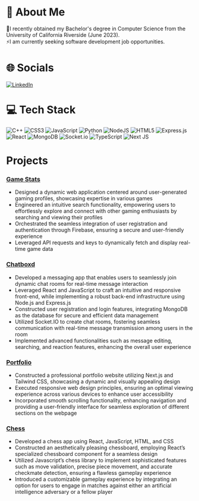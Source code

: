 # 💫 About Me
🔭I recently obtained my Bachelor's degree in Computer Science from the University of California Riverside (June 2023).<br>⚡I am currently seeking software development job opportunities.


# 🌐 Socials
[![LinkedIn](https://img.shields.io/badge/LinkedIn-%230077B5.svg?logo=linkedin&logoColor=white)](https://linkedin.com/in/auberon-lai) 

# 💻 Tech Stack
![C++](https://img.shields.io/badge/c++-%2300599C.svg?style=for-the-badge&logo=c%2B%2B&logoColor=white) ![CSS3](https://img.shields.io/badge/css3-%231572B6.svg?style=for-the-badge&logo=css3&logoColor=white) ![JavaScript](https://img.shields.io/badge/javascript-%23323330.svg?style=for-the-badge&logo=javascript&logoColor=%23F7DF1E) ![Python](https://img.shields.io/badge/python-3670A0?style=for-the-badge&logo=python&logoColor=ffdd54) ![NodeJS](https://img.shields.io/badge/node.js-6DA55F?style=for-the-badge&logo=node.js&logoColor=white) ![HTML5](https://img.shields.io/badge/html5-%23E34F26.svg?style=for-the-badge&logo=html5&logoColor=white) ![Express.js](https://img.shields.io/badge/express.js-%23404d59.svg?style=for-the-badge&logo=express&logoColor=%2361DAFB) ![React](https://img.shields.io/badge/react-%2320232a.svg?style=for-the-badge&logo=react&logoColor=%2361DAFB) ![MongoDB](https://img.shields.io/badge/MongoDB-%234ea94b.svg?style=for-the-badge&logo=mongodb&logoColor=white) ![Socket.io](https://img.shields.io/badge/Socket.io-black?style=for-the-badge&logo=socket.io&badgeColor=010101)
![TypeScript](https://img.shields.io/badge/typescript-%23007ACC.svg?style=for-the-badge&logo=typescript&logoColor=white)
![Next JS](https://img.shields.io/badge/Next-black?style=for-the-badge&logo=next.js&logoColor=white)

# Projects
### [Game Stats](https://game-stats-website.web.app/)

-  Designed a dynamic web application centered around user-generated gaming profiles, showcasing
expertise in various games
-  Engineered an intuitive search functionality, empowering users to effortlessly explore and connect with
other gaming enthusiasts by searching and viewing their profiles
- Orchestrated the seamless integration of user registration and authentication through Firebase, ensuring
a secure and user-friendly experience
- Leveraged API requests and keys to dynamically fetch and display real-time game data

### [Chatboxd](https://github.com/UCR-CS110-S23/project-chatboxd)

- Developed a messaging app that enables users to seamlessly join dynamic chat rooms for real-time
message interaction
- Leveraged React and JavaScript to craft an intuitive and responsive front-end, while implementing a
robust back-end infrastructure using Node.js and Express.js
- Constructed user registration and login features, integrating MongoDB as the database for secure and
efficient data management
-  Utilized Socket.IO to create chat rooms, fostering seamless communication with real-time message
transmission among users in the room
- Implemented advanced functionalities such as message editing, searching, and reaction features,
enhancing the overall user experience

### [Portfolio](https://alai031.github.io/)

-  Constructed a professional portfolio website utilizing Next.js and Tailwind CSS, showcasing a dynamic
and visually appealing design
- Executed responsive web design principles, ensuring an optimal viewing experience across various
devices to enhance user accessibility
-  Incorporated smooth scrolling functionality, enhancing navigation and providing a user-friendly
interface for seamless exploration of different sections on the webpage
  
### [Chess](https://chess-nine-lake.vercel.app/)

- Developed a chess app using React, JavaScript, HTML, and CSS
- Constructed an aesthetically pleasing chessboard, employing React’s specialized chessboard component for a seamless design
- Utilized Javascript’s chess library to implement sophisticated features such as move validation, precise piece movement, and accurate checkmate detection, ensuring a flawless gameplay experience
- Introduced a customizable gameplay experience by integrating an option for users to engage in matches against either an artificial intelligence adversary or a fellow player

<!-- Proudly created with GPRM ( https://gprm.itsvg.in ) -->
